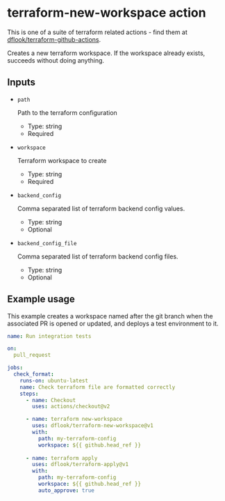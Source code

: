 # terraform-new-workspace action

This is one of a suite of terraform related actions - find them at [dflook/terraform-github-actions](https://github.com/dflook/terraform-github-actions).

Creates a new terraform workspace. If the workspace already exists, succeeds without doing anything.

## Inputs

* `path`

  Path to the terraform configuration

  - Type: string
  - Required

* `workspace`

  Terraform workspace to create

  - Type: string
  - Required

* `backend_config`

  Comma separated list of terraform backend config values.

  - Type: string
  - Optional

* `backend_config_file`

  Comma separated list of terraform backend config files.

  - Type: string
  - Optional

## Example usage

This example creates a workspace named after the git branch when the
associated PR is opened or updated, and deploys a test environment to it.

```yaml
name: Run integration tests

on:
  pull_request

jobs:
  check_format:
    runs-on: ubuntu-latest
    name: Check terraform file are formatted correctly
    steps:
      - name: Checkout
        uses: actions/checkout@v2

      - name: terraform new-workspace
        uses: dflook/terraform-new-workspace@v1
        with:
          path: my-terraform-config
          workspace: ${{ github.head_ref }}
          
      - name: terraform apply
        uses: dflook/terraform-apply@v1
        with:
          path: my-terraform-config
          workspace: ${{ github.head_ref }}
          auto_approve: true
```
